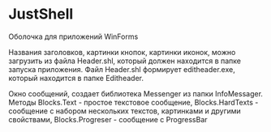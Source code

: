 # JustShell
Оболочка для приложений WinForms

Названия заголовков, картинки кнопок, картинки иконок, можно загрузить из файла Header.shl, который должен находится в папке запуска приложения. 
Файл Header.shl формирует editheader.exe, который находится в папке Editheader.

Окно сообщений, создает библиотека Messenger из папки InfoMessager. Методы Blocks.Text - простое текстовое сообщение, Blocks.HardTexts - сообщение с набором 
нескольких текстов, картинками и другими свойствами, Blocks.Progreser - сообщение с ProgressBar
